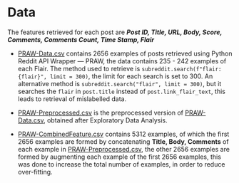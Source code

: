 # Data

The features retrieved for each post are ***Post ID, Title, URL, Body, Score, Comments, Comments Count, Time Stamp, Flair*** 

- [PRAW-Data.csv](https://github.com/KaranjotSV/RedditFlairDetector/blob/master/Data/PRAW-Data.csv) contains 2656 examples of posts retrieved using Python Reddit API Wrapper — PRAW, 
the data contains 235 - 242 examples of each Flair. The method used to retrieve is `subreddit.search(f"flair:{flair}", limit = 300)`,
the limit for each search is set to 300. An alternative method is `subreddit.search("flair", limit = 300)`, but it searches the `flair`
in `post.title` instead of `post.link_flair_text`, this leads to retrieval of mislabelled data.

- [PRAW-Preprocessed.csv](https://github.com/KaranjotSV/RedditFlairDetector/blob/master/Data/PRAW-Preprocessed.csv) is the preprocessed 
version of [PRAW-Data.csv](https://github.com/KaranjotSV/RedditFlairDetector/blob/master/Data/PRAW-Data.csv), obtained after 
Exploratory Data Analysis.

- [PRAW-CombinedFeature.csv](https://github.com/KaranjotSV/RedditFlairDetector/blob/master/Data/PRAW-CombinedFeature.csv) contains 5312 examples, of which the first 2656 examples are formed by concatenating **Title, Body, Comments** of each example in [PRAW-Preprocessed.csv](https://github.com/KaranjotSV/RedditFlairDetector/blob/master/Data/PRAW-Preprocessed.csv), the other 
2656 examples are formed by augmenting each example of the first 2656 examples, this was done to increase the total number of 
examples, in order to reduce over-fitting.
